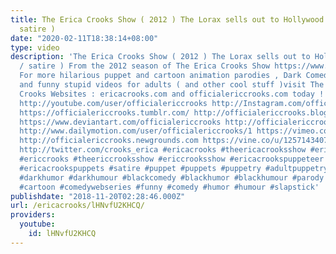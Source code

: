 ```yaml
---
title: The Erica Crooks Show ( 2012 ) The Lorax sells out to Hollywood ( parody /
  satire )
date: "2020-02-11T18:38:14+08:00"
type: video
description: 'The Erica Crooks Show ( 2012 ) The Lorax sells out to Hollywood ( parody
  / satire ) From the 2012 season of The Erica Crooks Show https://www.youtube.com/watch?v=-jt7yvEbCPk
  For more hilarious puppet and cartoon animation parodies , Dark Comedy humor , satires
  and funny stupid videos for adults ( and other cool stuff )visit The Official Erica
  Crooks Websites : ericacrooks.com and officialericcrooks.com today ! http://facebook.com/officialericcrooks
  http://youtube.com/user/officialericcrooks http://Instagram.com/officialericcrooks/
  https://officialericcrooks.tumblr.com/ http://officialericcrooks.blogspot.com/ https://officialericcrooks.wordpress.com
  https://www.deviantart.com/officialericcrooks http://officialericcrooks.newgrounds.com/follow
  http://www.dailymotion.com/user/officialericcrooks/1 https://vimeo.com/officialericcrooks
  http://officialericcrooks.newgrounds.com https://vine.co/u/1257143407999610880 https://www.pinterest.com/officialec1/
  http://twitter.com/crooks_erica #ericacrooks #theericacrooksshow #ericacrooksshow
  #ericcrooks #theericcrooksshow #ericcrooksshow #ericacrookspuppeteer #ericacrookspuppet
  #ericacrookspuppets #satire #puppet #puppets #puppetry #adultpuppetry #darkcomedy
  #darkhumor #darkhumour #blackcomedy #blackhumor #blackhumour #parody #parodies #cartoons
  #cartoon #comedywebseries #funny #comedy #humor #humour #slapstick'
publishdate: "2018-11-20T02:28:46.000Z"
url: /ericacrooks/lHNvfU2KHCQ/
providers:
  youtube:
    id: lHNvfU2KHCQ
---
```

